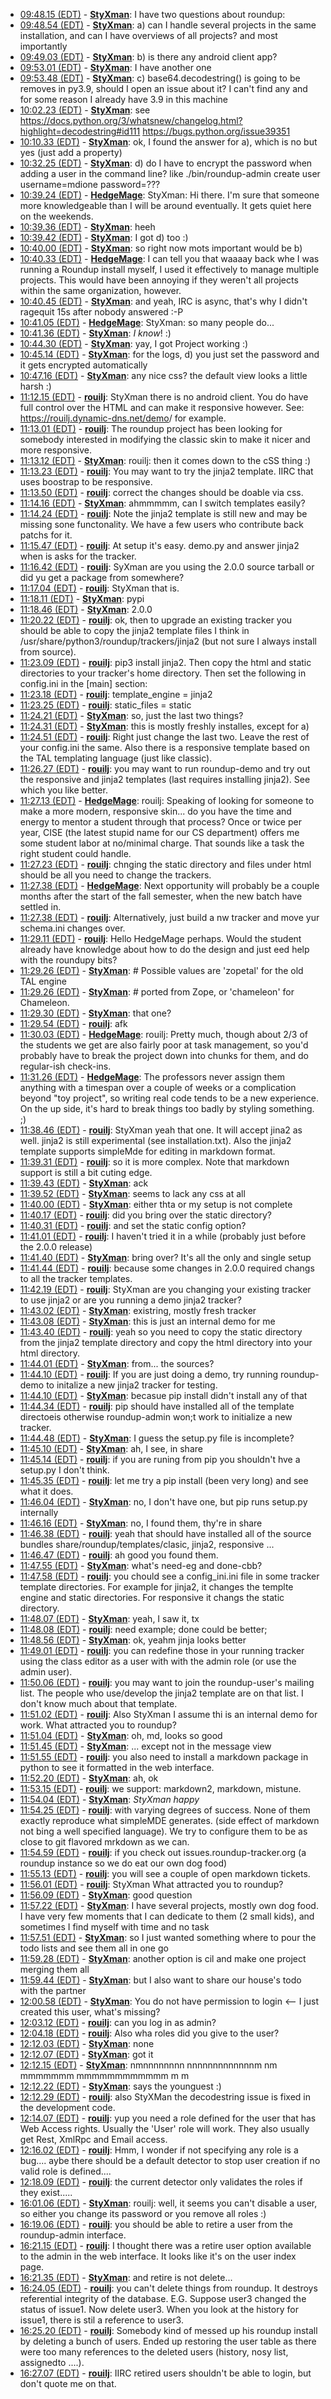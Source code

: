 * <a href="#09:48.15" id="09:48.15">09:48.15 (EDT)</a> - __[StyXman](https://github.com/StyXman)__: I have two questions about roundup:
* <a href="#09:48.54" id="09:48.54">09:48.54 (EDT)</a> - __[StyXman](https://github.com/StyXman)__: a) can I handle several projects in the same installation, and can I have overviews of all projects? and most importantly
* <a href="#09:49.03" id="09:49.03">09:49.03 (EDT)</a> - __[StyXman](https://github.com/StyXman)__: b) is there any android client app?
* <a href="#09:53.01" id="09:53.01">09:53.01 (EDT)</a> - __[StyXman](https://github.com/StyXman)__: I have another one
* <a href="#09:53.48" id="09:53.48">09:53.48 (EDT)</a> - __[StyXman](https://github.com/StyXman)__: c) base64.decodestring() is going to be removes in py3.9, should I open an issue about it? I can't find any and for some reason I already have 3.9 in this machine
* <a href="#10:02.23" id="10:02.23">10:02.23 (EDT)</a> - __[StyXman](https://github.com/StyXman)__: see <https://docs.python.org/3/whatsnew/changelog.html?highlight=decodestring#id111> <https://bugs.python.org/issue39351>
* <a href="#10:10.33" id="10:10.33">10:10.33 (EDT)</a> - __[StyXman](https://github.com/StyXman)__: ok, I found the answer for a), which is no but yes (just add a property)
* <a href="#10:32.25" id="10:32.25">10:32.25 (EDT)</a> - __[StyXman](https://github.com/StyXman)__: d) do I have to encrypt the password when adding a user in the command line? like ./bin/roundup-admin create user username=mdione password=???
* <a href="#10:39.24" id="10:39.24">10:39.24 (EDT)</a> - __[HedgeMage](https://github.com/HedgeMage)__: StyXman: Hi there.  I'm sure that someone more knowledgeable than I will be around eventually.  It gets quiet here on the weekends.
* <a href="#10:39.36" id="10:39.36">10:39.36 (EDT)</a> - __[StyXman](https://github.com/StyXman)__: heeh
* <a href="#10:39.42" id="10:39.42">10:39.42 (EDT)</a> - __[StyXman](https://github.com/StyXman)__: I got d) too :)
* <a href="#10:40.00" id="10:40.00">10:40.00 (EDT)</a> - __[StyXman](https://github.com/StyXman)__: so right now mots important would be b)
* <a href="#10:40.33" id="10:40.33">10:40.33 (EDT)</a> - __[HedgeMage](https://github.com/HedgeMage)__: I can tell you that waaaay back whe I was running a Roundup install myself, I used it effectively to manage multiple projects.  This would have been annoying if they weren't all projects within the same organization, however.
* <a href="#10:40.45" id="10:40.45">10:40.45 (EDT)</a> - __[StyXman](https://github.com/StyXman)__: and yeah, IRC is async, that's why I didn't ragequit 15s after nobody answered :-P
* <a href="#10:41.05" id="10:41.05">10:41.05 (EDT)</a> - __[HedgeMage](https://github.com/HedgeMage)__: StyXman: so many people do...
* <a href="#10:41.36" id="10:41.36">10:41.36 (EDT)</a> - __[StyXman](https://github.com/StyXman)__: _I know_! :)
* <a href="#10:44.30" id="10:44.30">10:44.30 (EDT)</a> - __[StyXman](https://github.com/StyXman)__: yay, I got Project working :)
* <a href="#10:45.14" id="10:45.14">10:45.14 (EDT)</a> - __[StyXman](https://github.com/StyXman)__: for the logs, d) you just set the password and it gets encrypted automatically
* <a href="#10:47.16" id="10:47.16">10:47.16 (EDT)</a> - __[StyXman](https://github.com/StyXman)__: any nice css? the default view looks a little harsh :)
* <a href="#11:12.15" id="11:12.15">11:12.15 (EDT)</a> - __[rouilj](https://github.com/rouilj)__: StyXman there is no android client. You do have full control over the HTML and can make it responsive however. See: <https://rouilj.dynamic-dns.net/demo>/  for example.
* <a href="#11:13.01" id="11:13.01">11:13.01 (EDT)</a> - __[rouilj](https://github.com/rouilj)__: The roundup project has been looking for somebody interested in modifying the classic skin to make it nicer and more responsive.
* <a href="#11:13.12" id="11:13.12">11:13.12 (EDT)</a> - __[StyXman](https://github.com/StyXman)__: rouilj: then it comes down to the cSS thing :)
* <a href="#11:13.23" id="11:13.23">11:13.23 (EDT)</a> - __[rouilj](https://github.com/rouilj)__: You may want to try the jinja2 template. IIRC that uses boostrap to be responsive.
* <a href="#11:13.50" id="11:13.50">11:13.50 (EDT)</a> - __[rouilj](https://github.com/rouilj)__: correct the changes should be doable via css.
* <a href="#11:14.16" id="11:14.16">11:14.16 (EDT)</a> - __[StyXman](https://github.com/StyXman)__: ahmmmmm, can I switch templates easily?
* <a href="#11:14.24" id="11:14.24">11:14.24 (EDT)</a> - __[rouilj](https://github.com/rouilj)__: Note the jinja2 template is still new and may be missing sone functonality. We have a few users who contribute back patchs for it.
* <a href="#11:15.47" id="11:15.47">11:15.47 (EDT)</a> - __[rouilj](https://github.com/rouilj)__: At setup it's easy. demo.py and answer jinja2 when is asks for the tracker.
* <a href="#11:16.42" id="11:16.42">11:16.42 (EDT)</a> - __[rouilj](https://github.com/rouilj)__: SyXman are you using the 2.0.0 source tarball or did yu get a package from somewhere?
* <a href="#11:17.04" id="11:17.04">11:17.04 (EDT)</a> - __[rouilj](https://github.com/rouilj)__: StyXman that is.
* <a href="#11:18.11" id="11:18.11">11:18.11 (EDT)</a> - __[StyXman](https://github.com/StyXman)__: pypi
* <a href="#11:18.46" id="11:18.46">11:18.46 (EDT)</a> - __[StyXman](https://github.com/StyXman)__: 2.0.0
* <a href="#11:20.22" id="11:20.22">11:20.22 (EDT)</a> - __[rouilj](https://github.com/rouilj)__: ok, then to upgrade an existing tracker you should be able to copy the jinja2 template files I think in /usr/share/python3/roundup/trackers/jinja2 (but not sure I always install from source).
* <a href="#11:23.09" id="11:23.09">11:23.09 (EDT)</a> - __[rouilj](https://github.com/rouilj)__: pip3 install jinja2. Then copy the html and static directories to your tracker's home directory. Then set the following in config.ini in the [main] section:
* <a href="#11:23.18" id="11:23.18">11:23.18 (EDT)</a> - __[rouilj](https://github.com/rouilj)__: template_engine = jinja2
* <a href="#11:23.25" id="11:23.25">11:23.25 (EDT)</a> - __[rouilj](https://github.com/rouilj)__: static_files = static
* <a href="#11:24.21" id="11:24.21">11:24.21 (EDT)</a> - __[StyXman](https://github.com/StyXman)__: so, just the last two things?
* <a href="#11:24.31" id="11:24.31">11:24.31 (EDT)</a> - __[StyXman](https://github.com/StyXman)__: this is mostly freshly installes, except for a)
* <a href="#11:24.51" id="11:24.51">11:24.51 (EDT)</a> - __[rouilj](https://github.com/rouilj)__: Right just change the last two. Leave the rest of your config.ini the same. Also there is a responsive template based on the TAL templating language (just like classic).
* <a href="#11:26.27" id="11:26.27">11:26.27 (EDT)</a> - __[rouilj](https://github.com/rouilj)__: you may want to run roundup-demo and try out the responsive and jinja2 templates (last requires installing jinja2). See which you like better.
* <a href="#11:27.13" id="11:27.13">11:27.13 (EDT)</a> - __[HedgeMage](https://github.com/HedgeMage)__: rouilj: Speaking of looking for someone to make a more modern, responsive skin... do you have the time and energy to mentor a student through that process?  Once or twice per year, CISE (the latest stupid name for our CS department) offers me some student labor at no/minimal charge.  That sounds like a task the right student could handle.
* <a href="#11:27.23" id="11:27.23">11:27.23 (EDT)</a> - __[rouilj](https://github.com/rouilj)__: chnging the static directory and files under html should be all you need to change the trackers.
* <a href="#11:27.38" id="11:27.38">11:27.38 (EDT)</a> - __[HedgeMage](https://github.com/HedgeMage)__: Next opportunity will probably be a couple months after the start of the fall semester, when the new batch have settled in.
* <a href="#11:27.38" id="11:27.38">11:27.38 (EDT)</a> - __[rouilj](https://github.com/rouilj)__: Alternatively, just build a nw tracker and move yur schema.ini changes over.
* <a href="#11:29.11" id="11:29.11">11:29.11 (EDT)</a> - __[rouilj](https://github.com/rouilj)__: Hello HedgeMage perhaps. Would the student already have knowledge about how to do the design and just eed help with the roundupy bits?
* <a href="#11:29.26" id="11:29.26">11:29.26 (EDT)</a> - __[StyXman](https://github.com/StyXman)__: # Possible values are 'zopetal' for the old TAL engine
* <a href="#11:29.26" id="11:29.26">11:29.26 (EDT)</a> - __[StyXman](https://github.com/StyXman)__: # ported from Zope, or 'chameleon' for Chameleon.
* <a href="#11:29.30" id="11:29.30">11:29.30 (EDT)</a> - __[StyXman](https://github.com/StyXman)__: that one?
* <a href="#11:29.54" id="11:29.54">11:29.54 (EDT)</a> - __[rouilj](https://github.com/rouilj)__: afk
* <a href="#11:30.03" id="11:30.03">11:30.03 (EDT)</a> - __[HedgeMage](https://github.com/HedgeMage)__: rouilj: Pretty much, though about 2/3 of the students we get are also fairly poor at task management, so you'd probably have to break the project down into chunks for them, and do regular-ish check-ins.
* <a href="#11:31.26" id="11:31.26">11:31.26 (EDT)</a> - __[HedgeMage](https://github.com/HedgeMage)__: The professors never assign them anything with a timespan over a couple of weeks or a complication beyond "toy project", so writing real code tends to be a new experience.  On the up side, it's hard to break things too badly by styling something. ;)
* <a href="#11:38.46" id="11:38.46">11:38.46 (EDT)</a> - __[rouilj](https://github.com/rouilj)__: StyXman yeah that one. It will accept jina2 as well. jinja2 is still experimental (see installation.txt). Also the jinja2 template supports simpleMde for editing in markdown format.
* <a href="#11:39.31" id="11:39.31">11:39.31 (EDT)</a> - __[rouilj](https://github.com/rouilj)__: so it is more complex. Note that markdown support is still a bit cuting edge.
* <a href="#11:39.43" id="11:39.43">11:39.43 (EDT)</a> - __[StyXman](https://github.com/StyXman)__: ack
* <a href="#11:39.52" id="11:39.52">11:39.52 (EDT)</a> - __[StyXman](https://github.com/StyXman)__: seems to lack any css at all
* <a href="#11:40.00" id="11:40.00">11:40.00 (EDT)</a> - __[StyXman](https://github.com/StyXman)__: either thta or my setup is not complete
* <a href="#11:40.17" id="11:40.17">11:40.17 (EDT)</a> - __[rouilj](https://github.com/rouilj)__: did you bring over the static directory?
* <a href="#11:40.31" id="11:40.31">11:40.31 (EDT)</a> - __[rouilj](https://github.com/rouilj)__: and set the static config option?
* <a href="#11:41.01" id="11:41.01">11:41.01 (EDT)</a> - __[rouilj](https://github.com/rouilj)__: I haven't tried it in a while (probably just before the 2.0.0 release)
* <a href="#11:41.40" id="11:41.40">11:41.40 (EDT)</a> - __[StyXman](https://github.com/StyXman)__: bring over? It's all the only and single setup
* <a href="#11:41.44" id="11:41.44">11:41.44 (EDT)</a> - __[rouilj](https://github.com/rouilj)__: because some changes in 2.0.0 required changs to all the tracker templates.
* <a href="#11:42.19" id="11:42.19">11:42.19 (EDT)</a> - __[rouilj](https://github.com/rouilj)__: StyXman are you changing your existing tracker to use jinja2 or are you running a demo jinja2 tracker?
* <a href="#11:43.02" id="11:43.02">11:43.02 (EDT)</a> - __[StyXman](https://github.com/StyXman)__: existring, mostly fresh tracker
* <a href="#11:43.08" id="11:43.08">11:43.08 (EDT)</a> - __[StyXman](https://github.com/StyXman)__: this is just an internal demo for me
* <a href="#11:43.40" id="11:43.40">11:43.40 (EDT)</a> - __[rouilj](https://github.com/rouilj)__: yeah so you need to copy the static directory from the jinja2 template directory and copy the html directory into your html directory.
* <a href="#11:44.01" id="11:44.01">11:44.01 (EDT)</a> - __[StyXman](https://github.com/StyXman)__: from... the sources?
* <a href="#11:44.10" id="11:44.10">11:44.10 (EDT)</a> - __[rouilj](https://github.com/rouilj)__: If you are just doing a demo, try running roundup-demo to initalize a new jinja2 tracker for testing.
* <a href="#11:44.10" id="11:44.10">11:44.10 (EDT)</a> - __[StyXman](https://github.com/StyXman)__: becasue pip install didn't install any of that
* <a href="#11:44.34" id="11:44.34">11:44.34 (EDT)</a> - __[rouilj](https://github.com/rouilj)__: pip should have installed all of the template directoeis otherwise roundup-admin won;t work to initialize a new tracker.
* <a href="#11:44.48" id="11:44.48">11:44.48 (EDT)</a> - __[StyXman](https://github.com/StyXman)__: I guess the setup.py file is incomplete?
* <a href="#11:45.10" id="11:45.10">11:45.10 (EDT)</a> - __[StyXman](https://github.com/StyXman)__: ah, I see, in share
* <a href="#11:45.14" id="11:45.14">11:45.14 (EDT)</a> - __[rouilj](https://github.com/rouilj)__: if you are runing from pip you shouldn't hve a setup.py I don't think.
* <a href="#11:45.35" id="11:45.35">11:45.35 (EDT)</a> - __[rouilj](https://github.com/rouilj)__: let me try a pip install (been very long) and see what it does.
* <a href="#11:46.04" id="11:46.04">11:46.04 (EDT)</a> - __[StyXman](https://github.com/StyXman)__: no, I don't have one, but pip runs setup.py internally
* <a href="#11:46.16" id="11:46.16">11:46.16 (EDT)</a> - __[StyXman](https://github.com/StyXman)__: no, I found them, thy're in share
* <a href="#11:46.38" id="11:46.38">11:46.38 (EDT)</a> - __[rouilj](https://github.com/rouilj)__: yeah that should have installed all of the source bundles share/roundup/templates/clasic, jinja2, responsive ...
* <a href="#11:46.47" id="11:46.47">11:46.47 (EDT)</a> - __[rouilj](https://github.com/rouilj)__: ah good you found them.
* <a href="#11:47.55" id="11:47.55">11:47.55 (EDT)</a> - __[StyXman](https://github.com/StyXman)__: what's need-eg and done-cbb?
* <a href="#11:47.58" id="11:47.58">11:47.58 (EDT)</a> - __[rouilj](https://github.com/rouilj)__: you chould see a config_ini.ini file in some tracker template directories. For example for jinja2, it changes the templte engine and static directories. For responsive it changs the static directory.
* <a href="#11:48.07" id="11:48.07">11:48.07 (EDT)</a> - __[StyXman](https://github.com/StyXman)__: yeah, I saw it, tx
* <a href="#11:48.08" id="11:48.08">11:48.08 (EDT)</a> - __[rouilj](https://github.com/rouilj)__: need example; done could be better;
* <a href="#11:48.56" id="11:48.56">11:48.56 (EDT)</a> - __[StyXman](https://github.com/StyXman)__: ok, yeahm jinja looks better
* <a href="#11:49.01" id="11:49.01">11:49.01 (EDT)</a> - __[rouilj](https://github.com/rouilj)__: you can redefine those in your running tracker using the class editor as a user with with the admin role (or use the admin user).
* <a href="#11:50.06" id="11:50.06">11:50.06 (EDT)</a> - __[rouilj](https://github.com/rouilj)__: you may want to join the roundup-user's mailing list. The people who use/develop the jinja2 template are on that list. I don't know much about that template.
* <a href="#11:51.02" id="11:51.02">11:51.02 (EDT)</a> - __[rouilj](https://github.com/rouilj)__: Also StyXman I assume thi is an internal demo for work. What attracted you to roundup?
* <a href="#11:51.04" id="11:51.04">11:51.04 (EDT)</a> - __[StyXman](https://github.com/StyXman)__: oh, md, looks so good
* <a href="#11:51.45" id="11:51.45">11:51.45 (EDT)</a> - __[StyXman](https://github.com/StyXman)__: ... except not in the message view
* <a href="#11:51.55" id="11:51.55">11:51.55 (EDT)</a> - __[rouilj](https://github.com/rouilj)__: you also need to install a markdown package in python to see it formatted in the web interface.
* <a href="#11:52.20" id="11:52.20">11:52.20 (EDT)</a> - __[StyXman](https://github.com/StyXman)__: ah, ok
* <a href="#11:53.15" id="11:53.15">11:53.15 (EDT)</a> - __[rouilj](https://github.com/rouilj)__: we support: markdown2, markdown, mistune.
* <a href="#11:54.04" id="11:54.04">11:54.04 (EDT)</a> - __[StyXman](https://github.com/StyXman)__: *StyXman happy*
* <a href="#11:54.25" id="11:54.25">11:54.25 (EDT)</a> - __[rouilj](https://github.com/rouilj)__: with varying degrees of success. None of them exactly reproduce what simpleMDE generates. (side effect of markdown not bing a well specified language). We try to configure them to be as close to git flavored mrkdown as we can.
* <a href="#11:54.59" id="11:54.59">11:54.59 (EDT)</a> - __[rouilj](https://github.com/rouilj)__: if you check out issues.roundup-tracker.org (a roundup instance so we do eat our own dog food)
* <a href="#11:55.13" id="11:55.13">11:55.13 (EDT)</a> - __[rouilj](https://github.com/rouilj)__: you will see a couple of open markdown tickets.
* <a href="#11:56.01" id="11:56.01">11:56.01 (EDT)</a> - __[rouilj](https://github.com/rouilj)__: StyXman What attracted you to roundup?
* <a href="#11:56.09" id="11:56.09">11:56.09 (EDT)</a> - __[StyXman](https://github.com/StyXman)__: good question
* <a href="#11:57.22" id="11:57.22">11:57.22 (EDT)</a> - __[StyXman](https://github.com/StyXman)__: I have several projects, mostly own dog food. I have very few moments that I can dedicate to them (2 small kids), and sometimes I find myself with time and no task
* <a href="#11:57.51" id="11:57.51">11:57.51 (EDT)</a> - __[StyXman](https://github.com/StyXman)__: so I just wanted something where to pour the todo lists and see them all in one go
* <a href="#11:59.28" id="11:59.28">11:59.28 (EDT)</a> - __[StyXman](https://github.com/StyXman)__: another option is cil and make one project merging them all
* <a href="#11:59.44" id="11:59.44">11:59.44 (EDT)</a> - __[StyXman](https://github.com/StyXman)__: but I also want to share our house's todo with the partner
* <a href="#12:00.58" id="12:00.58">12:00.58 (EDT)</a> - __[StyXman](https://github.com/StyXman)__: You do not have permission to login <-- I just created this user, what's missing?
* <a href="#12:03.12" id="12:03.12">12:03.12 (EDT)</a> - __[rouilj](https://github.com/rouilj)__: can you log in as admin?
* <a href="#12:04.18" id="12:04.18">12:04.18 (EDT)</a> - __[rouilj](https://github.com/rouilj)__: Also wha roles did you give to the user?
* <a href="#12:12.03" id="12:12.03">12:12.03 (EDT)</a> - __[StyXman](https://github.com/StyXman)__: none
* <a href="#12:12.07" id="12:12.07">12:12.07 (EDT)</a> - __[StyXman](https://github.com/StyXman)__: got it
* <a href="#12:12.15" id="12:12.15">12:12.15 (EDT)</a> - __[StyXman](https://github.com/StyXman)__: nmnnnnnnnn nnnnnnnnnnnnnm nm mmmmmmm mmmmmmmmmmmm           m    m
* <a href="#12:12.22" id="12:12.22">12:12.22 (EDT)</a> - __[StyXman](https://github.com/StyXman)__: says the younguest :)
* <a href="#12:12.29" id="12:12.29">12:12.29 (EDT)</a> - __[rouilj](https://github.com/rouilj)__: also StyXMan the decodestring issue is fixed in the development code.
* <a href="#12:14.07" id="12:14.07">12:14.07 (EDT)</a> - __[rouilj](https://github.com/rouilj)__: yup you need a role defined for the user that has Web Access rights. Usually the 'User' role will work. They also usually get Rest, XmlRpc and Email access.
* <a href="#12:16.02" id="12:16.02">12:16.02 (EDT)</a> - __[rouilj](https://github.com/rouilj)__: Hmm, I wonder if not specifying any role is a bug.... aybe there should be a default detector to stop user creation if no valid role is defined....
* <a href="#12:18.09" id="12:18.09">12:18.09 (EDT)</a> - __[rouilj](https://github.com/rouilj)__: the current detector only validates the roles if they exist.....
* <a href="#16:01.06" id="16:01.06">16:01.06 (EDT)</a> - __[StyXman](https://github.com/StyXman)__: rouilj: well, it seems you can't disable a user, so either you change its password or you remove all roles :)
* <a href="#16:19.06" id="16:19.06">16:19.06 (EDT)</a> - __[rouilj](https://github.com/rouilj)__: you should be able to retire a user from the roundup-admin interface.
* <a href="#16:21.15" id="16:21.15">16:21.15 (EDT)</a> - __[rouilj](https://github.com/rouilj)__: I thought there was a retire user option available to the admin in the web interface. It looks like it's on the user index page.
* <a href="#16:21.35" id="16:21.35">16:21.35 (EDT)</a> - __[StyXman](https://github.com/StyXman)__: and retire is not delete...
* <a href="#16:24.05" id="16:24.05">16:24.05 (EDT)</a> - __[rouilj](https://github.com/rouilj)__: you can't delete things from roundup. It destroys referential integrity of the database. E.G. Suppose user3 changed the status of issue1. Now delete user3. When you look at the history for issue1, there is stil a reference to user3.
* <a href="#16:25.20" id="16:25.20">16:25.20 (EDT)</a> - __[rouilj](https://github.com/rouilj)__: Somebody kind of messed up his roundup install by deleting a bunch of users. Ended up restoring the user table as there were too many references to the deleted users (history, nosy list, assignedto ....).
* <a href="#16:27.07" id="16:27.07">16:27.07 (EDT)</a> - __[rouilj](https://github.com/rouilj)__: IIRC retired users shouldn't be able to login, but don't quote me on that.
